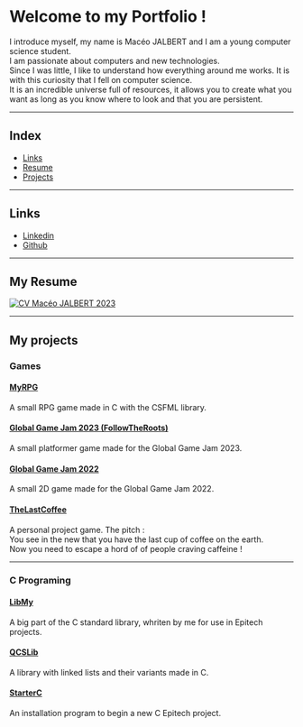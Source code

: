 # Welcome to my Portfolio !

I introduce myself, my name is Macéo JALBERT and I am a young computer science student.  
I am passionate about computers and new technologies.  
Since I was little, I like to understand how everything around me works. It is with this curiosity that I fell on computer science.  
It is an incredible universe full of resources, it allows you to create what you want as long as you know where to look and that you are persistent.  

---

## Index
* [Links](#links)
* [Resume](#my-resume)
* [Projects](#my-projects)

---

## Links
* [Linkedin](https://www.linkedin.com/in/mac%C3%A9o-jalbert-200025222/)
* [Github](https://github.com/vivelis)

---

## My Resume
[![CV Macéo JALBERT 2023](https://github.com/Vivelis/Vivelis.github.io/assets/42516894/910b5e8a-e796-4677-b860-c627373bcb5b)](https://github.com/Vivelis/Vivelis.github.io/files/11625144/CV.Maceo.JALBERT.2023.pdf)

---

## My projects
### Games
#### [MyRPG](https://github.com/Vivelis/Epitech-project-RPG/blob/main/README.md)
A small RPG game made in C with the CSFML library.
#### [Global Game Jam 2023 (FollowTheRoots)](https://github.com/Vivelis/FollowTheRoots)
A small platformer game made for the Global Game Jam 2023.
#### [Global Game Jam 2022](https://github.com/Vivelis/Game-Jam-2022-epitech-Toulouse/blob/main/README.md)
A small 2D game made for the Global Game Jam 2022.
#### [TheLastCoffee](https://github.com/Vivelis/The-Last-Coffee)
A personal project game.
The pitch :  
You see in the new that you have the last cup of coffee on the earth.  
Now you need to escape a hord of of people craving caffeine !

---

### C Programing
#### [LibMy](https://github.com/Vivelis/libmy)
A big part of the C standard library, whriten by me for use in Epitech projects.
#### [QCSLib](https://github.com/Vivelis/QCS-lib)
A library with linked lists and their variants made in C.
#### [StarterC](https://github.com/Vivelis/starter-c)
An installation program to begin a new C Epitech project.
